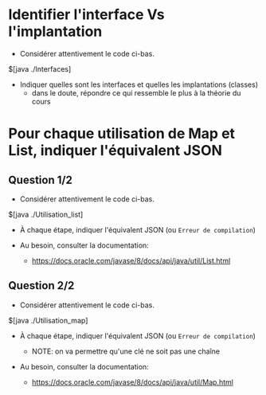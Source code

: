 <style>
pre > code {
    -webkit-touch-callout: text;
    -webkit-user-select: text;
    -khtml-user-select: text;
    -moz-user-select: text;
    -ms-user-select: text;
    user-select: text;
}
.pseudo {
    -webkit-touch-callout: text;
    -webkit-user-select: text;
    -khtml-user-select: text;
    -moz-user-select: text;
    -ms-user-select: text;
    user-select: text;
}
</style>


# Identifier l'interface Vs l'implantation

* Considérer attentivement le code ci-bas.

$[java ./Interfaces]

* Indiquer quelles sont les interfaces et quelles les implantations (classes)
    * dans le doute, répondre ce qui ressemble le plus à la théorie du cours


# Pour chaque utilisation de Map et List, indiquer l'équivalent JSON

## Question 1/2

* Considérer attentivement le code ci-bas.

$[java ./Utilisation_list]

* À chaque étape, indiquer l'équivalent JSON (ou `Erreur de compilation`)

* Au besoin, consulter la documentation: 
    * <a href="https://docs.oracle.com/javase/8/docs/api/java/util/List.html" target="_blank">https://docs.oracle.com/javase/8/docs/api/java/util/List.html</a>

## Question 2/2

* Considérer attentivement le code ci-bas.

$[java ./Utilisation_map]

* À chaque étape, indiquer l'équivalent JSON (ou `Erreur de compilation`)
    * NOTE: on va permettre qu'une clé ne soit pas une chaîne

* Au besoin, consulter la documentation: 
    * <a href="https://docs.oracle.com/javase/8/docs/api/java/util/Map.html" target="_blank">https://docs.oracle.com/javase/8/docs/api/java/util/Map.html</a>
